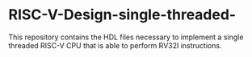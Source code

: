 # RISC-V-Design-single-threaded-
This repository contains the HDL files necessary to implement a single threaded RISC-V CPU that is able to perform RV32I instructions.
